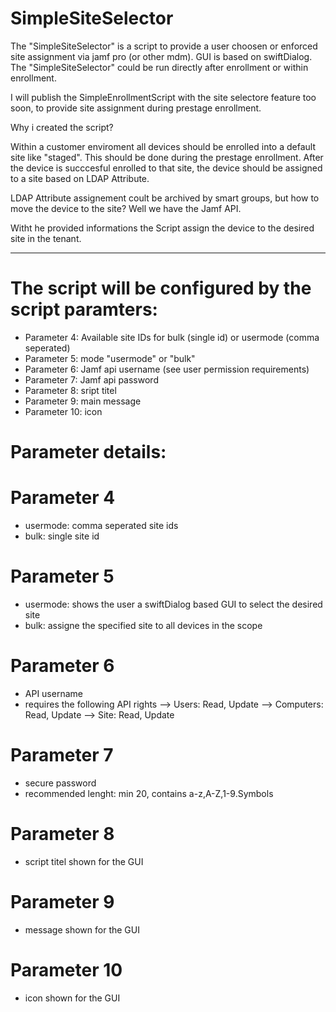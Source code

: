 # SimpleSiteSelector
The "SimpleSiteSelector" is a script to provide a user choosen or enforced site assignment via jamf pro (or other mdm). GUI is based on swiftDialog.
The "SimpleSiteSelector" could be run directly after enrollment or within enrollment.

I will publish the SimpleEnrollmentScript with the site selectore feature too soon, to provide site assignment during prestage enrollment.

Why i created the script?

Within a customer enviroment all devices should be enrolled into a default site like "staged". This should be done during the prestage enrollment. After the device is succcesful enrolled to that site, the device should be assigned to a site based on LDAP Attribute.

LDAP Attribute assignement coult be archived by smart groups, but how to move the device to the site? Well we have the Jamf API.

Witht he provided informations the Script assign the device to the desired site in the tenant.

---

# The script will be configured by the script paramters:

- Parameter 4: Available site IDs for bulk (single id) or usermode (comma seperated)
- Parameter 5: mode "usermode" or "bulk"
- Parameter 6: Jamf api username (see user permission requirements)
- Parameter 7: Jamf api password
- Parameter 8: sript titel
- Parameter 9: main message
- Parameter 10: icon

# Parameter details:
# Parameter 4
- usermode: comma seperated site ids
- bulk: single site id

# Parameter 5
- usermode: shows the user a swiftDialog based GUI to select the desired site
- bulk: assigne the specified site to all devices in the scope

# Parameter 6
- API username
- requires the following API rights
--> Users: Read, Update
--> Computers: Read, Update
--> Site: Read, Update

# Parameter 7
- secure password
- recommended lenght: min 20, contains a-z,A-Z,1-9.Symbols

# Parameter 8
- script titel shown for the GUI
  
# Parameter 9
- message shown for the GUI

# Parameter 10
- icon shown for the GUI
